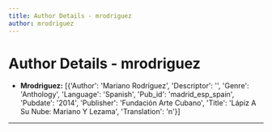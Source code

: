 ```yaml
---
title: Author Details - mrodriguez
author: mrodriguez
---
```


# Author Details - mrodriguez

<ul>
    <li><strong>Mrodriguez:</strong> [{'Author': 'Mariano Rodríguez', 'Descriptor': '', 'Genre': 'Anthology', 'Language': 'Spanish', 'Pub_id': 'madrid_esp_spain', 'Pubdate': '2014', 'Publisher': 'Fundación Arte Cubano', 'Title': 'Lápiz A Su Nube: Mariano Y Lezama', 'Translation': 'n'}]</li>
</ul>
<hr>